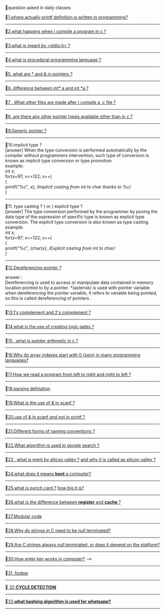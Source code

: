 🎇question asked in daily classes    

💬[1.where actually printf definition is written in programming? ](https://www.quora.com/Where-is-the-function-printf-defined-The-header-file-stdio-h-just-contains-the-declaration)                                                   

--------------------------------------------------------------------------------------------------------------------------------------------------               
💬[2.what happens when i compile a program in c ?](https://www.hackerearth.com/practice/notes/what-happens-when-a-c-program-runs/) 
            
 --------------------------------------------------------------------------------------------------------------------------------------------------
💬[3.what is meant by <stdio.h> ?](https://www.hackerearth.com/practice/notes/why-a-header-file-such-as-includestdioh-is-used/)  

--------------------------------------------------------------------------------------------------------------------------------------------------
💬[4.what is procedural programming language ?](https://hackr.io/blog/procedural-programming)               

---------------------------------------------------------------------------------------------------------------------------------------                                                          
💬[5. what are * and & in pointers ?](https://www.tutorialspoint.com/cprogramming/c_pointers.htm)    

--------------------------------------------------------------------------------------------------------------------------------------------------
💬[6. difference between int* a    and  int *a ? ](https://www.quora.com/In-simple-terms-what-is-the-difference-between-int*-and-int-*)             
     
-----------------------------------------------------------------------------------------------------------------------------------------
💬[7 . What other files are made after i compile a .c file ? ](https://stackoverflow.com/questions/18933410/how-many-files-are-created-when-a-c-program-is-executed)           
   
------------------------------------------------------------------------------------------------------------------------------------------                                                     
💬[8 .are there any other pointer types available other than in c  ?](https://www.quora.com/Apart-from-C-and-C++-in-what-other-languages-are-pointers-used)           
 
--------------------------------------------------------------------------------------------------------------------------------------------------
💬[9.Generic pointer ?](http://www.faqs.org/docs/learnc/x658.html)   
 
 ----------------------------------------------------------------------------------------------------------------------------------------------------------   
 💬10.implicit type ?  
 [answer]   When the type conversion is performed automatically by the compiler without programmers intervention, such type of conversion is known as implicit type conversion or type promotion.    
 example:   
 int x;  
for(x=97; x<=122; x++)   
{   
    printf("%c", x);   /*Implicit casting from int to char thanks to %c*/    
}   

--------------------------------------------------------------------------------------------------------------------------------------------------
 💬11. type casting ? ( or ) explicit type ?    
[answer]  The type conversion performed by the programmer by posing the data type of the expression of specific type is known as explicit type conversion. The explicit type conversion is also known as type casting.     
example:     
int x;                 
for(x=97; x<=122; x++)                   
{                  
    printf("%c", (char)x);   /*Explicit casting from int to char*/                    
}                         

-------------------------------------------------------------------------------------------------------------------------------                                                           
 💬[12.Dereferencing pointer ?](https://icarus.cs.weber.edu/~dab/cs1410/textbook/4.Pointers/dereference.html)  
   
answer :  
Dereferencing is used to access or manipulate data contained in memory location pointed to by a pointer. *(asterisk) is used with pointer variable when dereferencing the pointer variable, it refers to variable being pointed, so this is called dereferencing of pointers .   


---------------------------------------------------------------------------------------------------------------------------------            
💬[13.1's complement and 2's complement ?](https://www.allaboutelectronics.org/1s-complement-and-2s-complement-of-binary-numbers-signed-binary-numbeer-representation/)  
 
--------------------------------------------------------------------------------------------------------------------------------------------------
💬[14.what is the use of creating logic gates ?](https://www.khanacademy.org/computing/computers-and-internet/xcae6f4a7ff015e7d:computers/xcae6f4a7ff015e7d:logic-gates-and-circuits/a/logic-gates#:~:text=Computers%20need%20a%20way%20to,result%20based%20on%20their%20state.)     

--------------------------------------------------------------------------------------------------------------------------------
💬[15 . what is pointer arthmetic in c ?](https://www.tutorialspoint.com/cprogramming/c_pointer_arithmetic.htm)     
   
-------------------------------------------------------------------------------------------------------------------------------
💬[16.Why do array indexes start with 0 (zero) in many programming languages?](https://www.quora.com/Why-do-array-indexes-start-with-0-zero-in-many-programming-languages)     
       
--------------------------------------------------------------------------------------------------------------------------------                
💬[17.How we read a program from left to right and right to left ?](https://www.geeksforgeeks.org/operator-precedence-and-associativity-in-c/)     

--------------------------------------------------------------------------------------------------------------------------------------------------

💬[18.parsing defination](https://www.geeksforgeeks.org/types-of-parsers-in-compiler-design/#:~:text=Parser%20is%20that%20phase%20of,also%20known%20as%20Syntax%20Analyzer.) 

--------------------------------------------------------------------------------------------------------------------------------------------------
💬[19.What is the use of & in scanf  ?](http://people.scs.carleton.ca/~mjhinek/W13/COMP2401/notes/scanf_printf.pdf)      

--------------------------------------------------------------------------------------------------------------------------------------------------
💬[20.use of & in scanf and not in printf ?](https://www.geeksforgeeks.org/use-scanf-not-printf/)       

------------------------------------------------------------------------------------------------------------------------------------------------------------------------   
💬[21.Different forms of naming conventions ?](https://press.rebus.community/programmingfundamentals/chapter/identifier-names/)         

--------------------------------------------------------------------------------------------------------------------------------------------------
💬[22.What algorithm is used in google search ?](https://searchengineland.com/8-major-google-algorithm-updates-explained-282627)    

-----------------------------------------------------------------------------------------------------------------------------------------------------------------------------        
💬[23 . what is ment by silicon valley ?](https://en.wikipedia.org/wiki/Silicon_Valley) [and why it is called as silicon valley ?](  https://www.businessinsider.in/tech/heres-the-story-behind-how-silicon-valley-got-its-name/articleshow/62000682.cms)    

--------------------------------------------------------------------------------------------------------------------------------------------------
💬[24.what does it means **boot** a computer?](https://www.lifewire.com/what-does-booting-mean-2625799)       

--------------------------------------------------------------------------------------------------------------------------------------------------
💬[25.what is punch card ?](https://www.computerhope.com/jargon/p/punccard.htm)  [how big it is?](https://en.wikipedia.org/wiki/Punched_card#:~:text=Card%20size%20is%2073,from%20square%20to%20round%20corners.)      

--------------------------------------------------------------------------------------------------------------------------------------------------
💬[26.what is the difference between **register**   and **cache** ?](https://anydifferencebetween.com/difference-between-cache-and-register/)    

-------------------------------------------------------------------------------------------------------------------------------------------------------------------------      

💬[27.Modular code](http://singlepageappbook.com/maintainability1.html)                        

--------------------------------------------------------------------------------------------------------------------------------------------------
💬[28.Why do strings in C need to be null terminated?](https://stackoverflow.com/questions/2221304/why-do-strings-in-c-need-to-be-null-terminated)                            

--------------------------------------------------------------------------------------------------------------------------------------------------
💬[29.Are C strings always null terminated, or does it depend on the platform?](https://softwareengineering.stackexchange.com/questions/344603/are-c-strings-always-null-terminated-or-does-it-depend-on-the-platform)                                                    

-----------------------------------------------------------------------------------------------------------------------------------------------------------------------           
💬[30.How enter key works in computer?](https://en.wikipedia.org/wiki/Enter_key)                       -->

--------------------------------------------------------------------------------------------------------------------------------------------------
💬[31 .foobar ](https://www.freecodecamp.org/news/the-foobar-challenge-googles-hidden-test-for-developers-ed8027c1184/)                

--------------------------------------------------------------------------------------------------------------------------------------------------

💬[ 32 **CYCLE DETECTION**](https://en.wikipedia.org/wiki/Cycle_detection)   

--------------------------------------------------------------------------------------------------------------------------------------------------

💬[33.**what hashing algorithm is used for whatsapp?**](https://security.stackexchange.com/questions/120238/which-cryptography-algorithm-is-used-in-whatsapp-end-to-end-security) 

-------------------------------------------------------------------------------------------------------------------------------------------------- 
